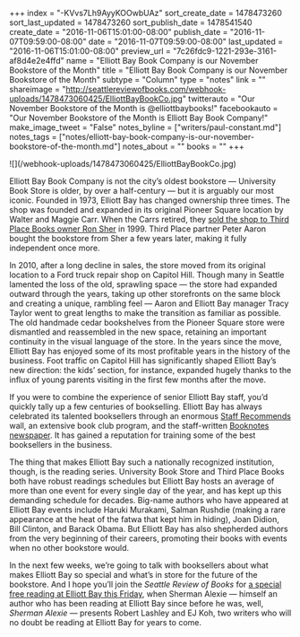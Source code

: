 +++
index = "-KVvs7Lh9AyyKOOwbUAz"
sort_create_date = 1478473260
sort_last_updated = 1478473260
sort_publish_date = 1478541540
create_date = "2016-11-06T15:01:00-08:00"
publish_date = "2016-11-07T09:59:00-08:00"
date = "2016-11-07T09:59:00-08:00"
last_updated = "2016-11-06T15:01:00-08:00"
preview_url = "7c26fdc9-1221-293e-3161-af8d4e2e4ffd"
name = "Elliott Bay Book Company is our November Bookstore of the Month"
title = "Elliott Bay Book Company is our November Bookstore of the Month"
subtype = "Column"
type = "notes"
link = ""
shareimage = "http://seattlereviewofbooks.com/webhook-uploads/1478473060425/ElliottBayBookCo.jpg"
twitterauto = "Our November Bookstore of the Month is @elliottbaybooks!"
facebookauto = "Our November Bookstore of the Month is Elliott Bay Book Company!"
make_image_tweet = "False"
notes_byline = ["writers/paul-constant.md"]
notes_tags = ["notes/elliott-bay-book-company-is-our-november-bookstore-of-the-month.md"]
notes_about = ""
books = ""
+++
<p class="image">![](/webhook-uploads/1478473060425/ElliottBayBookCo.jpg)</p>

Elliott Bay Book Company is not the city’s oldest bookstore — University Book Store is older, by over a half-century — but it is arguably our most iconic. Founded in 1973, Elliott Bay has changed ownership three times. The shop was founded and expanded in its original Pioneer Square location by Walter and Maggie Carr. When the Carrs retired, they [sold the shop to Third Place Books owner Ron Sher]( http://www.prnewswire.com/news-releases/third-place-company-acquires-elliott-bay-book-company-74997292.html) in 1999. Third Place partner Peter Aaron bought the bookstore from Sher a few years later, making it fully independent once more. 

In 2010, after a long decline in sales, the store moved from its original location to a Ford truck repair shop on Capitol Hill. Though many in Seattle lamented the loss of the old, sprawling space — the store had expanded outward through the years, taking up other storefronts on the same block and creating a unique, rambling feel — Aaron and Elliott Bay manager Tracy Taylor went to great lengths to make the transition as familiar as possible. The old handmade cedar bookshelves from the Pioneer Square store were dismantled and reassembled in the new space, retaining an important continuity in the visual language of the store. In the years since the move, Elliott Bay has enjoyed some of its most profitable years in the history of the business. Foot traffic on Capitol Hill has significantly shaped Elliott Bay’s new direction: the kids’ section, for instance, expanded hugely thanks to the influx of young parents visiting in the first few months after the move.

If you were to combine the experience of senior Elliott Bay staff, you’d quickly tally up a few centuries of bookselling. Elliott Bay has always celebrated its talented booksellers through an enormous [Staff Recommends](http://www.elliottbaybook.com/staffrecs) wall, an extensive book club program, and the staff-written [Booknotes newspaper](http://www.elliottbaybook.com/booknotes-fall-2016). It has gained a reputation for training some of the best booksellers in the business. 

The thing that makes Elliott Bay such a nationally recognized institution, though, is the reading series. University Book Store and Third Place Books both have robust readings schedules but Elliott Bay hosts an average of more than one event for every single day of the year, and has kept up this demanding schedule for decades. Big-name authors who have appeared at Elliott Bay events include Haruki Murakami, Salman Rushdie (making a rare appearance at the heat of the fatwa that kept him in hiding), Joan Didion, Bill Clinton, and Barack Obama. But Elliott Bay has also shepherded authors from the very beginning of their careers, promoting their books with events when no other bookstore would.

In the next few weeks, we’re going to talk with booksellers about what makes Elliott Bay so special and what’s in store for the future of the bookstore. And I hope you’ll join the *Seattle Review of Books* for [a special free reading at Elliott Bay this Friday]( https://www.facebook.com/events/1809411712677009/), when Sherman Alexie — himself an author who has been reading at Elliott Bay since before he was, well, *Sherman Alexie* — presents Robert Lashley and EJ Koh, two writers who will no doubt be reading at Elliott Bay for years to come.
